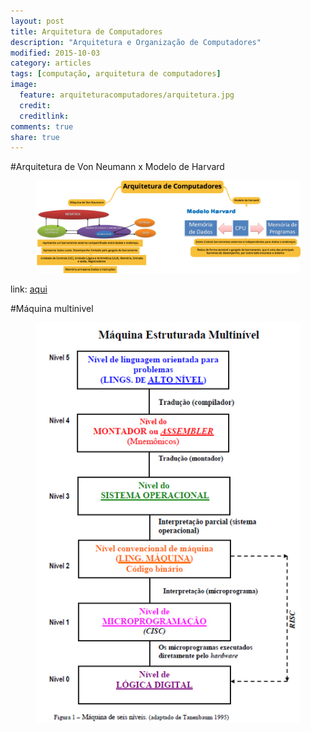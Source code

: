 ```yaml
---
layout: post
title: Arquitetura de Computadores
description: "Arquitetura e Organização de Computadores"
modified: 2015-10-03
category: articles
tags: [computação, arquitetura de computadores]
image:
  feature: arquiteturacomputadores/arquitetura.jpg
  credit: 
  creditlink: 
comments: true
share: true
---
```


#Arquitetura de Von Neumann x Modelo de Harvard

<figure>
	<img src="/images/arquiteturacomputadores/arquiteturacomp.png">
</figure>
link: <a href="https://www.goconqr.com/pt-BR/p/3670369">aqui</a>

#Máquina multinivel
<figure>
	<img src="/images/arquiteturacomputadores/multinivel.jpg">
</figure>

